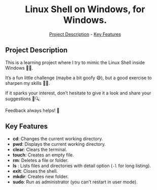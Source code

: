 <h1 align="center">Linux Shell on Windows, for Windows.</h1>
<p align="center"><a href="#project-description">Project Description</a> - <a href="#key-features">Key Features</a></p>

## Project Description

This is a learning project where I try to mimic the Linux Shell inside Windows 🧪🐚.

It’s a fun little challenge (maybe a bit goofy 😅), but a good exercise to sharpen my skills 🔧💡.

If it sparks your interest, don’t hesitate to give it a look and share your suggestions 💬🔍.

Feedback always helps! 🙏

## Key Features

*   **cd**: Changes the current working directory.
*   **pwd**: Displays the current working directory.
*   **clear**: Clears the terminal.
*   **touch**: Creates an empty file.
*   **rm**: Deletes a file or folder.
*   **ls** : Lists files and directories with detail option (`-l` for long listing).
*   **exit**: Closes the shell.
*   **mkdir**: Creates new folder.
*   **sudo**: Run as administrator (you can't restart in user mode).

